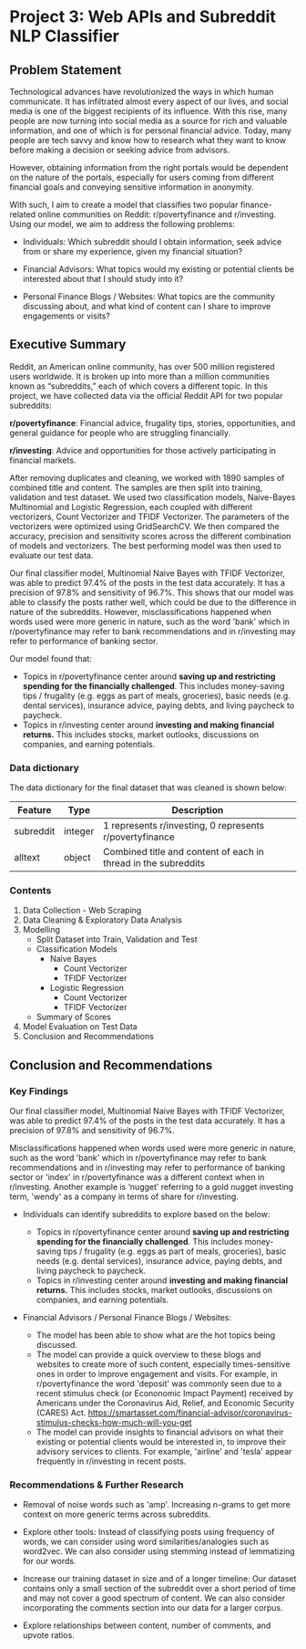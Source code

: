 # Project 3: Web APIs and Subreddit NLP Classifier

## Problem Statement

Technological advances have revolutionized the ways in which human communicate. It has infiltrated almost every aspect of our lives, and social media is one of the biggest recipients of its influence. With this rise, many people are now turning into social media as a source for rich and valuable information, and one of which is for personal financial advice. Today, many people are tech savvy and know how to research what they want to know before making a decision or seeking advice from advisors.

However, obtaining information from the right portals would be dependent on the nature of the portals, especially for users coming from different financial goals and conveying sensitive information in anonymity. 

With such, I aim to create a model that classifies two popular finance-related online communities on Reddit: r/povertyfinance and r/investing. Using our model, we aim to address the following problems: 

- Individuals: Which subreddit should I obtain information, seek advice from or share my experience, given my financial situation? 

- Financial Advisors: What topics would my existing or potential clients be interested about that I should study into it?

- Personal Finance Blogs / Websites: What topics are the community discussing about, and what kind of content can I share to improve engagements or visits?

## Executive Summary

Reddit, an American online community, has over 500 million registered users worldwide. It is broken up into more than a million communities known as “subreddits,” each of which covers a different topic. In this project, we have collected data via the official Reddit API for two popular subreddits:

**r/povertyfinance**: Financial advice, frugality tips, stories, opportunities, and general guidance for people who are struggling financially.

**r/investing**: Advice and opportunities for those actively participating in financial markets.

After removing duplicates and cleaning, we worked with 1890 samples of combined title and content. The samples are then split into training, validation and test dataset. We used two classification models, Naive-Bayes Multinomial and Logistic Regression, each coupled with different vectorizers, Count Vectorizer and TFIDF Vectorizer. The parameters of the vectorizers were optimized using GridSearchCV. We then compared the accuracy, precision and sensitivity scores across the different combination of models and vectorizers. The best performing model was then used to evaluate our test data.

Our final classifier model, Multinomial Naive Bayes with TFIDF Vectorizer,  was able to predict 97.4% of the posts in the test data accurately. It has a precision of 97.8% and sensitivity of 96.7%. This shows that our model was able to classify the posts rather well, which could be due to the difference in nature of the subreddits. However, misclassifications happened when words used were more generic in nature, such as the word 'bank' which in r/povertyfinance may refer to bank recommendations and in r/investing may refer to performance of banking sector. 

Our model found that:
* Topics in r/povertyfinance center around **saving up and restricting spending for the financially challenged**. This includes money-saving tips / frugality (e.g. eggs as part of meals, groceries), basic needs (e.g. dental services), insurance advice, paying debts, and living paycheck to paycheck. 
* Topics in r/investing center around **investing and making financial returns.** This includes stocks, market outlooks, discussions on companies, and earning potentials.


### Data dictionary
The data dictionary for the final dataset that was cleaned is shown below:

|Feature|Type|Description|
|---|---|---|
|subreddit|integer|1 represents r/investing, 0 represents r/povertyfinance| 
|alltext|object|Combined title and content of each in thread in the subreddits|

 
### Contents

1. Data Collection - Web Scraping
2. Data Cleaning & Exploratory Data Analysis
3. Modelling
    * Split Dataset into Train, Validation and Test
    * Classification Models
        * Naive Bayes
            * Count Vectorizer
            * TFIDF Vectorizer
        * Logistic Regression
            * Count Vectorizer
            * TFIDF Vectorizer
    * Summary of Scores
4. Model Evaluation on Test Data
5. Conclusion and Recommendations

## Conclusion and Recommendations

### Key Findings
Our final classifier model, Multinomial Naive Bayes with TFIDF Vectorizer,  was able to predict 97.4% of the posts in the test data accurately. It has a precision of 97.8% and sensitivity of 96.7%. 

Misclassifications happened when words used were more generic in nature, such as the word 'bank' which in r/povertyfinance may refer to bank recommendations and in r/investing may refer to performance of banking sector or 'index' in r/povertyfinance was a different context when in r/investing. Another example is ‘nugget’ referring to a gold nugget investing term, 'wendy' as a company in terms of share for r/investing. 


* Individuals can identify subreddits to explore based on the below:
    * Topics in r/povertyfinance center around **saving up and restricting spending for the financially challenged**. This includes money-saving tips / frugality (e.g. eggs as part of meals, groceries), basic needs (e.g. dental services), insurance advice, paying debts, and living paycheck to paycheck. 
    * Topics in r/investing center around **investing and making financial returns.** This includes stocks, market outlooks, discussions on companies, and earning potentials.

* Financial Advisors / Personal Finance Blogs / Websites: 
    * The model has been able to show what are the hot topics being discussed. 
    * The model can provide a quick overview to these blogs and websites to create more of such content, especially times-sensitive ones in order to improve engagement and visits. For example, in r/povertyfinance the word 'deposit' was commonly seen due to a recent stimulus check (or Econonomic Impact Payment) received by Americans under the Coronavirus Aid, Relief, and Economic Security (CARES) Act. https://smartasset.com/financial-advisor/coronavirus-stimulus-checks-how-much-will-you-get 
    * The model can provide insights to financial advisors on what their existing or potential clients would be interested in, to improve their advisory services to clients. For example, 'airline' and 'tesla' appear frequently in r/investing in recent posts. 


### Recommendations & Further Research
* Removal of noise words such as 'amp'. Increasing n-grams to get more context on more generic terms across subreddits.

* Explore other tools: Instead of classifying posts using frequency of words, we can consider using word similarities/analogies such as word2vec. We can also consider using stemming instead of lemmatizing for our words. 
 
* Increase our training dataset in size and of a longer timeline: Our dataset contains only a small section of the subreddit over a short period of time and may not cover a good spectrum of content. We can also consider incorporating the comments section into our data for a larger corpus. 

* Explore relationships between content, number of comments, and upvote ratios.

